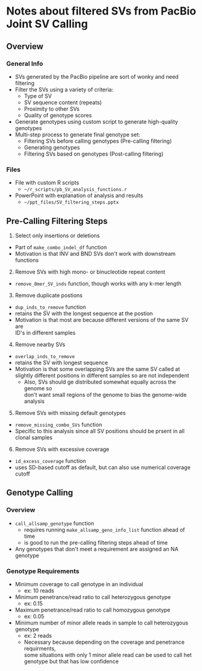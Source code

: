 # Notes about filtered SVs from PacBio Joint SV Calling

## Overview
### General Info
* SVs generated by the PacBio pipeline are sort of wonky and need filtering
* Filter the SVs using a variety of criteria:
  * Type of SV
  * SV sequence content (repeats)
  * Proximity to other SVs
  * Quality of genotype scores
* Generate genotypes using custom script to generate high-quality genotypes
* Multi-step process to generate final genotype set:
  * Filtering SVs before calling genotypes (Pre-calling filtering)
  * Generating genotypes
  * Filtering SVs based on genotypes (Post-calling filtering)
### Files
* File with custom R scripts
  * `~/r_scripts/pb_SV_analysis_functions.r`
* PowerPoint with explanation of analysis and results
  * `~/ppt_files/SV_filtering_steps.pptx`

## Pre-Calling Filtering Steps
1. Select only insertions or deletions
  * Part of `make_combo_indel_df` function
  * Motivation is that INV and BND SVs don't work with downstream functions
2. Remove SVs with high mono- or binucleotide repeat content
  * `remove_8mer_SV_inds` function, though works with any k-mer length
3. Remove duplicate postions
  * `dup_inds_to_remove` function
  * retains the SV with the longest sequence at the postion
  * Motivation is that most are because different versions of the same SV are \
ID's in different samples
4. Remove nearby SVs
  * `overlap_inds_to_remove`
  * retains the SV with longest sequence
  * Motivation is that some overlapping SVs are the same SV called at \
slightly different positions in different samples so are not independent
    * Also, SVs should ge distributed somewhat equally across the genome so \
don't want small regions of the genome to bias the genome-wide analysis
5. Remove SVs with missing default genotypes
  * `remove_missing_combo_SVs` function
  * Specific to this analysis since all SV positions should be prsent in all \
clonal samples
6. Remove SVs with excessive coverage
  * `id_excess_coverage` function
  * uses SD-based cutoff as default, but can also use numerical coverage cutoff

## Genotype Calling
### Overview
* `call_allsamp_genotype` function
  * requires running `make_allsamp_geno_info_list` function ahead of time
  * is good to run the pre-calling filtering steps ahead of time
* Any genotypes that don't meet a requirement are assigned an NA genotype
### Genotype Requirements
* Minimum coverage to call genotype in an  individual
  * ex: 10 reads
* Minimum penetrance/read ratio to call heterozygous genotype
  * ex: 0.15
* Maximum penetrance/read ratio to call homozygous genotype
  * ex: 0.05
* Minimum number of minor allele reads in sample to call heterozygous genotype
  * ex: 2 reads
  * Necessary because depending on the coverage and penetrance requirments, \
some situations with only 1 minor allele read can be used to call het \
genotype but that has low confidence


